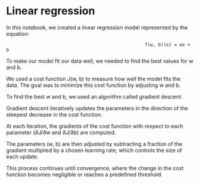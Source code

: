 # Linear regression
In this notebook, we created a linear regression model represented by the equation:

                                                        f(w, b)(x) = wx + b
To make our model fit our data well, we needed to find the best values for w and b.

We used a cost function J(w, b) to measure how well the model fits the data. The goal was to minimize this cost function by adjusting w and b.

To find the best w and b, we used an algorithm called gradient descent:

Gradient descent iteratively updates the parameters in the direction of the steepest decrease in the cost function.

At each iteration, the gradients of the cost function with respect to each parameter (∂J/∂w and ∂J/∂b) are computed.

The parameters (w, b) are then adjusted by subtracting a fraction of the gradient multiplied by a chosen learning rate, which controls the size of each update.

This process continues until convergence, where the change in the cost function becomes negligible or reaches a predefined threshold.

